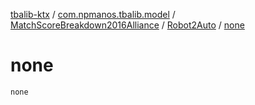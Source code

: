 [tbalib-ktx](../../../index.md) / [com.npmanos.tbalib.model](../../index.md) / [MatchScoreBreakdown2016Alliance](../index.md) / [Robot2Auto](index.md) / [none](./none.md)

# none

`none`
